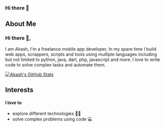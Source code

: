 ### Hi there 👋

## About Me

### Hi there 👋, 
I am Akash, I'm a freelance mobile app developer, In my spare time I build web apps, scrappers, scripts and tools using multiple languages including but not limited to python, java, dart, php, javascript and more. I love to write code to solve complex tasks and automate them.


<a href="https://github.com/akashprayate/">
  <img align="center" src="https://github-readme-stats.vercel.app/api?username=akashprayate&show_icons=true&line_height=27&count_private=true&title_color=ffffff&text_color=ffffff&icon_color=2bbc8a&bg_color=2a2f3d" alt="Akash's GitHub Stats" />
</a> 

## Interests

#### I love to
- explore different technologies 👨‍💻
- solve complex problems using code 💻

<!--
**akashprayate/akashprayate** is a ✨ _special_ ✨ repository because its `README.md` (this file) appears on your GitHub profile.

Here are some ideas to get you started:

- 🔭 I’m currently working on ...
- 🌱 I’m currently learning ...
- 👯 I’m looking to collaborate on ...
- 🤔 I’m looking for help with ...
- 💬 Ask me about ...
- 📫 How to reach me: ...
- 😄 Pronouns: ...
- ⚡ Fun fact: ...
-->
